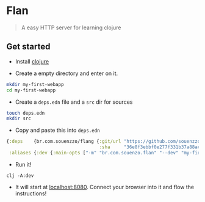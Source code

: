 # Flan

> A easy HTTP server for learning clojure


## Get started

- Install [clojure](https://clojure.org/guides/getting_started#_clojure_installer_and_cli_tools)

- Create a empty directory and enter on it.

```bash 
mkdir my-first-webapp
cd my-first-webapp
```

- Create a `deps.edn` file and a `src` dir for sources

```bash 
touch deps.edn
mkdir src
```

- Copy and paste this into `deps.edn`

```clojure
{:deps    {br.com.souenzzo/flang {:git/url "https://github.com/souenzzo/flan"
                                  :sha     "36e8f3ebbf0e277f331b37a88ac8f5be18cbc70b"}}
 :aliases {:dev {:main-opts ["-m" "br.com.souenzo.flan" "--dev" "my-first-webapp"]}}} 
```

- Run it!

```
clj -A:dev
```

- It will start at [localhost:8080](http://localhost:8080). Connect your browser into it and flow the instructions!